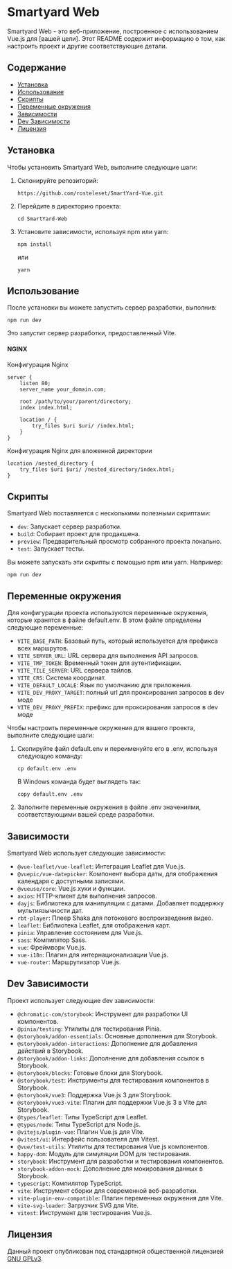 # Smartyard Web

Smartyard Web - это веб-приложение, построенное с использованием Vue.js для [вашей цели]. Этот README содержит информацию о том, как настроить проект и другие соответствующие детали.

## Содержание
- [Установка](#установка)
- [Использование](#использование)
- [Скрипты](#скрипты)
- [Переменные окружения](#переменные-окружения)
- [Зависимости](#зависимости)
- [Dev Зависимости](#dev-зависимости)
- [Лицензия](#лицензия)

## Установка

Чтобы установить Smartyard Web, выполните следующие шаги:

1. Склонируйте репозиторий:

   ```
   https://github.com/rosteleset/SmartYard-Vue.git
   ```

2. Перейдите в директорию проекта:

   ```
   cd SmartYard-Web
   ```

3. Установите зависимости, используя npm или yarn:

   ```
   npm install
   ```

   или
   
   ```
   yarn
   ```

## Использование

После установки вы можете запустить сервер разработки, выполнив:

```
npm run dev
```


Это запустит сервер разработки, предоставленный Vite.

#### NGINX

Конфигурация Nginx 

```
server {
    listen 80;
    server_name your_domain.com;

    root /path/to/your/parent/directory;
    index index.html;
    
    location / {
        try_files $uri $uri/ /index.html;
    }
}
```
Конфигурация Nginx для вложенной директории 

```
location /nested_directory {
    try_files $uri $uri/ /nested_directory/index.html;
}
```

## Скрипты

Smartyard Web поставляется с несколькими полезными скриптами:

- `dev`: Запускает сервер разработки.
- `build`: Собирает проект для продакшена.
- `preview`: Предварительный просмотр собранного проекта локально.
- `test`: Запускает тесты.

Вы можете запускать эти скрипты с помощью npm или yarn. Например:

```
npm run dev
```

## Переменные окружения

Для конфигурации проекта используются переменные окружения, которые хранятся в файле default.env. В этом файле определены следующие переменные:
- `VITE_BASE_PATH`: Базовый путь, который используется для префикса всех маршрутов. 
- `VITE_SERVER_URL`: URL сервера для выполнения API запросов.
- `VITE_TMP_TOKEN`: Временный токен для аутентификации.
- `VITE_TILE_SERVER`: URL сервера тайлов.
- `VITE_CRS`: Система координат.
- `VITE_DEFAULT_LOCALE`: Язык по умолчанию для приложения.
- `VITE_DEV_PROXY_TARGET`: полный url для проксирования запросов в dev моде 
- `VITE_DEV_PROXY_PREFIX`: префикс для проксирования запросов в dev моде

Чтобы настроить переменные окружения для вашего проекта, выполните следующие шаги:

1. Скопируйте файл default.env и переименуйте его в .env, используя следующую команду:

    ```
    cp default.env .env
    ```

    В Windows команда будет выглядеть так:

    ```
    copy default.env .env
    ```

2. Заполните переменные окружения в файле .env значениями, соответствующими вашей среде разработки.

## Зависимости

Smartyard Web использует следующие зависимости:

- `@vue-leaflet/vue-leaflet`: Интеграция Leaflet для Vue.js.
- `@vuepic/vue-datepicker`: Компонент выбора даты, для отображения календаря с доступными записями.
- `@vueuse/core`: Vue.js хуки и функции.
- `axios`: HTTP-клиент для выполнения запросов.
- `dayjs`: Библиотека для манипуляции с датами. Добавляет поддержку мультиязычности дат.
- `rbt-player`: Плеер Shaka для потокового воспроизведения видео.
- `leaflet`: Библиотека Leaflet, для отображения карт.
- `pinia`: Управление состоянием для Vue.js.
- `sass`: Компилятор Sass.
- `vue`: Фреймворк Vue.js.
- `vue-i18n`: Плагин для интернационализации Vue.js.
- `vue-router`: Маршрутизатор Vue.js.

## Dev Зависимости

Проект использует следующие dev зависимости:

- `@chromatic-com/storybook`: Инструмент для разработки UI компонентов.
- `@pinia/testing`: Утилиты для тестирования Pinia.
- `@storybook/addon-essentials`: Основные дополнения для Storybook.
- `@storybook/addon-interactions`: Дополнение для добавления действий в Storybook.
- `@storybook/addon-links`: Дополнение для добавления ссылок в Storybook.
- `@storybook/blocks`: Готовые блоки для Storybook.
- `@storybook/test`: Инструменты для тестирования компонентов в Storybook.
- `@storybook/vue3`: Поддержка Vue.js 3 для Storybook.
- `@storybook/vue3-vite`: Плагин для поддержки Vue.js 3 в Vite для Storybook.
- `@types/leaflet`: Типы TypeScript для Leaflet.
- `@types/node`: Типы TypeScript для Node.js.
- `@vitejs/plugin-vue`: Плагин Vue.js для Vite.
- `@vitest/ui`: Интерфейс пользователя для Vitest.
- `@vue/test-utils`: Утилиты для тестирования Vue.js компонентов.
- `happy-dom`: Модуль для симуляции DOM для тестирования.
- `storybook`: Инструмент для разработки и тестирования компонентов.
- `storybook-addon-mock`: Дополнение для мокирования данных в Storybook.
- `typescript`: Компилятор TypeScript.
- `vite`: Инструмент сборки для современной веб-разработки.
- `vite-plugin-env-compatible`: Плагин переменных окружения для Vite.
- `vite-svg-loader`: Загрузчик SVG для Vite.
- `vitest`: Инструмент для тестирования Vue.js.

## Лицензия

Данный проект опубликован под стандартной общественной лицензией [GNU GPLv3](LICENSE).
